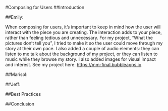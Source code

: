 #Composing for Users
##Introduction
<!-- This section should discuss how multimodal composition needs to change in a digital setting where the audience isn't viewers, but users. -->
##Emily:

 When composing for users, it’s important to keep in mind how the user will interact with the piece you are creating. The interaction adds to your piece, rather than feeling tedious and unnecessary. For my project, “What the pictures don’t tell you”, I tried to make it so the user could move through my story at their own pace. I also added a couple of audio elements: they can listen to me talk about the background of my project, or they can listen to music while they browse my story. I also added images for visual impact and interest. See my project here: https://mm-final.bubbleapps.io
  
<!-- Emily should write a short post about composing for users here. -->
##Marisol:
<!-- Marisol should write a short post about composing for users here. -->
##Jeff:
<!-- Jeff should write a short post about composing for users here. -->
##Best Practices
<!--Add a section on best practices here. -->
##Conclusion
<!-- This section should be a paragraph or two discussing what the reader should take away after reading this chapter. -->